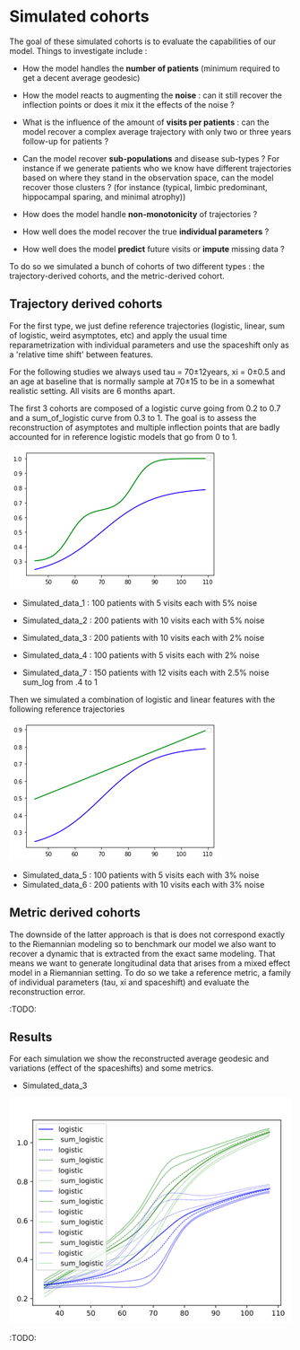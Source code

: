 # Simulated cohorts

The goal of these simulated cohorts is to evaluate the capabilities of our model.
Things to investigate include :

- How the model handles the **number of patients** (minimum required to get a decent 
  average geodesic)
    
- How the model reacts to augmenting the **noise** : can it still recover the inflection
points or does it mix it the effects of the noise ?
  
- What is the influence of the amount of **visits per patients** : can the model recover
a complex average trajectory with only two or three years follow-up for patients ?
  
- Can the model recover **sub-populations** and disease sub-types ? For instance if we 
generate patients who we know have different trajectories based on where they stand in the 
  observation space, can the model recover those clusters ? (for instance  (typical, limbic predominant, hippocampal 
  sparing, and minimal atrophy))
  
- How does the model handle **non-monotonicity** of trajectories ?
- How well does the model recover the true **individual parameters** ?
- How well does the model **predict** future visits or **impute** missing data ?

To do so we simulated a bunch of cohorts of two different types : the trajectory-derived cohorts, and the 
metric-derived cohort. 

## Trajectory derived cohorts

For the first type, we just define reference trajectories (logistic, linear, sum of logistic,
weird asymptotes, etc) and apply the usual time reparametrization with 
individual parameters and use the spaceshift only as a 'relative time shift' between
features.

For the following studies we always used tau = 70±12years, xi = 0±0.5 and an age at baseline that 
is normally sample at 70±15 to be in a somewhat realistic setting. All visits are 6 months apart.

The first 3 cohorts are composed of a logistic curve going from 0.2 to 0.7 and a sum_of_logistic
curve from 0.3 to 1. The goal is to assess the reconstruction of asymptotes and multiple inflection points
that are badly accounted for in reference logistic models that go from 0 to 1.

![img.png](images/img.png)

- Simulated_data_1 : 100 patients with 5 visits each with 5% noise
- Simulated_data_2 : 200 patients with 10 visits each with 5% noise
- Simulated_data_3 : 200 patients with 10 visits each with 2% noise
- Simulated_data_4 : 100 patients with 5 visits each with 2% noise

- Simulated_data_7 : 150 patients with 12 visits each with 2.5% noise sum_log from .4 to 1

Then we simulated a combination of logistic and linear features with the following reference trajectories

![img.png](images/img_2.png)

- Simulated_data_5 : 100 patients with 5 visits each with 3% noise
- Simulated_data_6 : 200 patients with 10 visits each with 3% noise

## Metric derived cohorts

The downside of the latter approach is that is does not correspond exactly to the
Riemannian modeling so to benchmark our model we also want to recover a dynamic that is 
extracted from the exact same modeling. That means we want to generate longitudinal data that
arises from a mixed effect model in a Riemannian setting. To do so we take a reference metric, 
a family of individual parameters (tau, xi and spaceshift) and evaluate the reconstruction error.

:TODO:

## Results 

For each simulation we show the reconstructed average geodesic and variations (effect of the
spaceshifts) and some metrics.

- Simulated_data_3 

![img.png](images/sim_3_sources.png)


:TODO:
